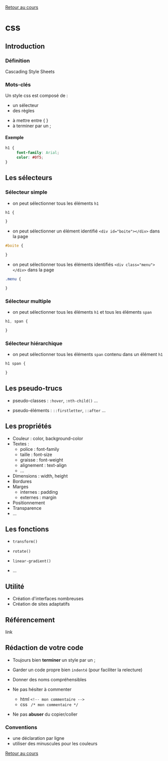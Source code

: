 [Retour au cours](../cours.md)

# css

## Introduction

### Définition

Cascading Style Sheets

### Mots-clés

Un style css est composé de :

* un sélecteur
* des règles
 - à mettre entre { }
 - à terminer par un ;

#### Exemple

```css
h1 {
     font-family: Arial;
     color: #0f5;
}
```

## Les sélecteurs

### Sélecteur simple

* on peut sélectionner tous les éléments `h1`

```css
h1 {

}
```
* on peut sélectionner un élément identifié `<div id="boite"></div>` dans la page

```css
#boite {

}
```
* on peut sélectionner tous les éléments identifiés `<div class="menu"></div>` dans la page

```css
.menu {

}
```

### Sélecteur multiple

* on peut sélectionner tous les éléments `h1` et tous les éléments `span`

```css
h1, span {

}
```

### Sélecteur hiérarchique

* on peut sélectionner tous les éléments `span` contenu dans un élément `h1`

```css
h1 span {

}
```
## Les pseudo-trucs

- pseudo-classes : `:hover`, `:nth-child()` ...

- pseudo-éléments : `::firstletter`, `::after` ...

## Les propriétés

* Couleur : color, background-color
* Textes :
  - police : font-family
  - taille : font-size
  - graisse : font-weight
  - alignement : text-align
  - ...
* Dimensions : width, height
* Bordures
* Marges
  - internes : padding
  - externes : margin
* Positionnement
* Transparence
* ...

## Les fonctions

- `transform()`

- `rotate()`

- `linear-gradient()`

- ...

## Utilité

* Création d'interfaces nombreuses
* Création de sites adaptatifs

## Référencement

link

## Rédaction de votre code

- Toujours bien __terminer__ un style par un ;

- Garder un code propre bien `indenté` (pour faciliter la relecture)

- Donner des noms compréhensibles

- Ne pas hésiter à commenter
  * html `<!-- mon commentaire -->`
  * css ` /* mon commentaire */`

- Ne pas __abuser__ du copier/coller

### Conventions

* une déclaration par ligne
* utiliser des minuscules pour les couleurs

[Retour au cours](../cours.md)
